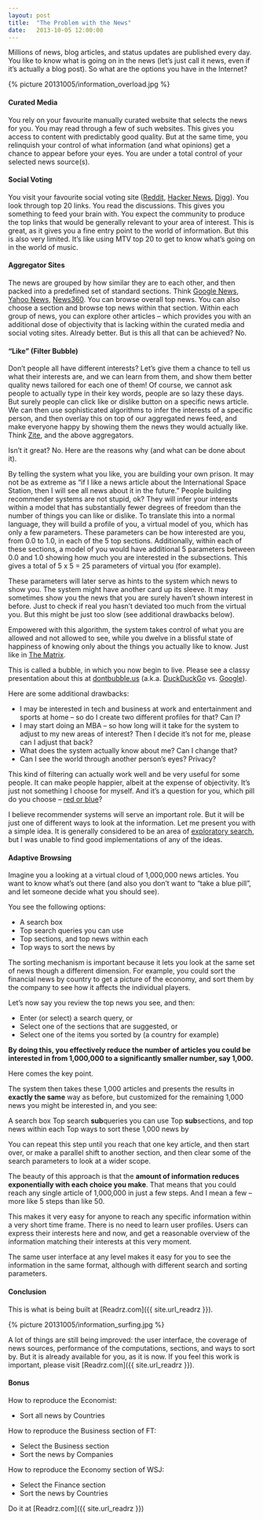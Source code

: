 ```yaml
---
layout: post
title:  "The Problem with the News"
date:   2013-10-05 12:00:00
---
```


Millions of news, blog articles, and status updates are published every day. You like to know what is going on in the news (let’s just call it news, even if it’s actually a blog post). So what are the options you have in the Internet?

{% picture 20131005/information_overload.jpg %}
<br />

#### Curated Media

You rely on your favourite manually curated website that selects the news for you. You may read through a few of such websites. This gives you access to content with predictably good quality. But at the same time, you relinquish your control of what information (and what opinions) get a chance to appear before your eyes. You are under a total control of your selected news source(s).

#### Social Voting

You visit your favourite social voting site ([Reddit](http://www.reddit.com/), [Hacker News](https://news.ycombinator.com/), [Digg](http://digg.com/)). You look through top 20 links. You read the discussions. This gives you something to feed your brain with. You expect the community to produce the top links that would be generally relevant to your area of interest. This is great, as it gives you a fine entry point to the world of information. But this is also very limited. It’s like using MTV top 20 to get to know what’s going on in the world of music.

#### Aggregator Sites

The news are grouped by how similar they are to each other, and then packed into a predefined set of standard sections. Think [Google News](https://news.google.com/), [Yahoo News](http://news.yahoo.com/), [News360](http://news360.com/). You can browse overall top news. You can also choose a section and browse top news within that section. Within each group of news, you can explore other articles – which provides you with an additional dose of objectivity that is lacking within the curated media and social voting sites. Already better. But is this all that can be achieved? No.

#### “Like” (Filter Bubble)

Don’t people all have different interests? Let’s give them a chance to tell us what their interests are, and we can learn from them, and show them better quality news tailored for each one of them! Of course, we cannot ask people to actually type in their key words, people are so lazy these days. But surely people can click like or dislike button on a specific news article. We can then use sophisticated algorithms to infer the interests of a specific person, and then overlay this on top of our aggregated news feed, and make everyone happy by showing them the news they would actually like. Think [Zite](http://zite.com/), and the above aggregators.

Isn’t it great? No. Here are the reasons why (and what can be done about it).

<!--more-->

By telling the system what you like, you are building your own prison. It may not be as extreme as “if I like a news article about the International Space Station, then I will see all news about it in the future.” People building recommender systems are not stupid, ok? They will infer your interests within a model that has substantially fewer degrees of freedom than the number of things you can like or dislike. To translate this into a normal language, they will build a profile of you, a virtual model of you, which has only a few parameters. These parameters can be how interested are you, from 0.0 to 1.0, in each of the 5 top sections. Additionally, within each of these sections, a model of you would have additional 5 parameters between 0.0 and 1.0 showing how much you are interested in the subsections. This gives a total of 5 x 5 = 25 parameters of virtual you (for example).

These parameters will later serve as hints to the system which news to show you. The system might have another card up its sleeve. It may sometimes show you the news that you are surely haven’t shown interest in before. Just to check if real you hasn’t deviated too much from the virtual you. But this might be just too slow (see additional drawbacks below).

Empowered with this algorithm, the system takes control of what you are allowed and not allowed to see, while you dwelve in a blissful state of happiness of knowing only about the things you actually like to know. Just like in [The Matrix](http://en.wikipedia.org/wiki/The_Matrix).

This is called a bubble, in which you now begin to live. Please see a classy presentation about this at [dontbubble.us](http://dontbubble.us/) (a.k.a. [DuckDuckGo](https://duckduckgo.com/) vs. [Google](https://www.google.com/)).

Here are some additional drawbacks:

* I may be interested in tech and business at work and entertainment and sports at home – so do I create two different profiles for that? Can I?
* I may start doing an MBA – so how long will it take for the system to adjust to my new areas of interest? Then I decide it’s not for me, please can I adjust that back?
* What does the system actually know about me? Can I change that?
* Can I see the world through another person’s eyes? Privacy?

This kind of filtering can actually work well and be very useful for some people. It can make people happier, albeit at the expense of objectivity. It’s just not something I choose for myself. And it’s a question for you, which pill do you choose – [red or blue](http://en.wikipedia.org/wiki/Red_pill_and_blue_pill)?

I believe recommender systems will serve an important role. But it will be just one of different ways to look at the information. Let me present you with a simple idea. It is generally considered to be an area of [exploratory search](http://en.wikipedia.org/wiki/Exploratory_search), but I was unable to find good implementations of any of the ideas.

#### Adaptive Browsing

Imagine you a looking at a virtual cloud of 1,000,000 news articles. You want to know what’s out there (and also you don’t want to “take a blue pill”, and let someone decide what you should see).

You see the following options:

* A search box
* Top search queries you can use
* Top sections, and top news within each
* Top ways to sort the news by

The  sorting mechanism is important because it lets you look at the same set of news though a different dimension. For example, you could sort the financial news by country to get a picture of the economy, and sort them by the company to see how it affects the individual players.

Let’s now say you review the top news you see, and then:

* Enter (or select) a search query, or
* Select one of the sections that are suggested, or
* Select one of the items you sorted by (a country for example)

**By doing this, you effectively reduce the number of articles you could be interested in from 1,000,000 to a significantly smaller number, say 1,000.**

Here comes the key point.

The system then takes these 1,000 articles and presents the results in **exactly the same** way as before, but customized for the remaining 1,000 news you might be interested in, and you see:

A search box
Top search **sub**queries you can use
Top **sub**sections, and top news within each
Top ways to sort these 1,000 news by

You can repeat this step until you reach that one key article, and then start over, or make a parallel shift to another section, and then clear some of the search parameters to look at a wider scope.

The beauty of this approach is that the **amount of information reduces exponentially with each choice you make**. That means that you could reach any single article of 1,000,000 in just a few steps. And I mean a few – more like 5 steps than like 50.

This makes it very easy for anyone to reach any specific information within a very short time frame. There is no need to learn user profiles. Users can express their interests here and now, and get a reasonable overview of the information matching their interests at this very moment.

The same user interface at any level makes it easy for you to see the information in the same format, although with different search and sorting parameters.

#### Conclusion

This is what is being built at [Readrz.com]({{ site.url_readrz }}).

{% picture 20131005/information_surfing.jpg %}
<br />

A lot of things are still being improved: the user interface, the coverage of news sources, performance of the computations, sections, and ways to sort by. But it is already available for you, as it is now. If you feel this work is important, please visit [Readrz.com]({{ site.url_readrz }}).

#### Bonus

How to reproduce the Economist:

* Sort all news by Countries

How to reproduce the Business section of FT:

* Select the Business section
* Sort the news by Companies

How to reproduce the Economy section of WSJ:

* Select the Finance section
* Sort the news by Countries

Do it at [Readrz.com]({{ site.url_readrz }})